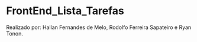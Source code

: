 # FrontEnd_Lista_Tarefas
Realizado por: Hallan Fernandes de Melo, Rodolfo Ferreira Sapateiro e Ryan Tonon.
